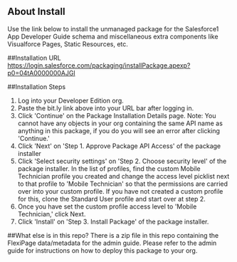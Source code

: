 ## About Install
Use the link below to install the unmanaged package for the Salesforce1 App Developer Guide schema and miscellaneous extra components like Visualforce Pages, Static Resources, etc. 

##Installation URL
https://login.salesforce.com/packaging/installPackage.apexp?p0=04tA0000000AJGl

##Installation Steps
1. Log into your Developer Edition org. 
2. Paste the bit.ly link above into your URL bar after logging in.
3. Click 'Continue' on the Package Installation Details page. Note: You cannot have any objects in your org containing the same API name as anything in this package, if you do you will see an error after clicking 'Continue.'
4. Click 'Next' on 'Step 1. Approve Package API Access' of the package installer
5. Click 'Select security settings' on 'Step 2. Choose security level' of the package installer. In the list of profiles, find the custom Mobile Technician profile you created and change the access level picklist next to that profile to 'Mobile Technician' so that the permissions are carried over into your custom profile. If you have not created a custom profile for this, clone the Standard User profile and start over at step 2.
6. Once you have set the custom profile access level to 'Mobile Technician,' click Next.
7. Click 'Install' on 'Step 3. Install Package' of the package installer.  

##What else is in this repo?
There is a zip file in this repo containing the FlexiPage data/metadata for the admin guide. Please refer to the admin guide for instructions on how to deploy this package to your org. 